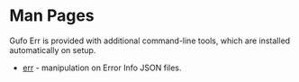 # Man Pages

Gufo Err is provided with additional command-line tools,
which are installed automatically on setup.

* [err](err.md) - manipulation on Error Info JSON files.